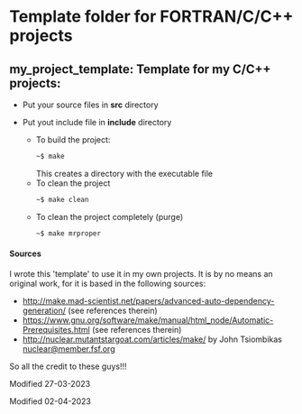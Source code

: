 # Template folder for FORTRAN/C/C++ projects

## my_project_template: Template for my C/C++ projects:

* Put your source files in **src** directory
* Put yout include file in **include** directory

  * To build the project:
    ```bash
    ~$ make
    ```
    This creates a directory with the executable file 
  * To clean the project
    ```bash
    ~$ make clean
    ```
  * To clean the project completely (purge)
    ```bash
    ~$ make mrproper
    ```

#### Sources ####
I wrote this 'template' to use it in my own projects. It is by no means an original work, for it is based in the following sources:

* http://make.mad-scientist.net/papers/advanced-auto-dependency-generation/ (see references therein)
* https://www.gnu.org/software/make/manual/html_node/Automatic-Prerequisites.html (see references therein)
* http://nuclear.mutantstargoat.com/articles/make/ by John Tsiombikas nuclear@member.fsf.org

So all the credit to these guys!!!


Modified 27-03-2023

Modified 02-04-2023
